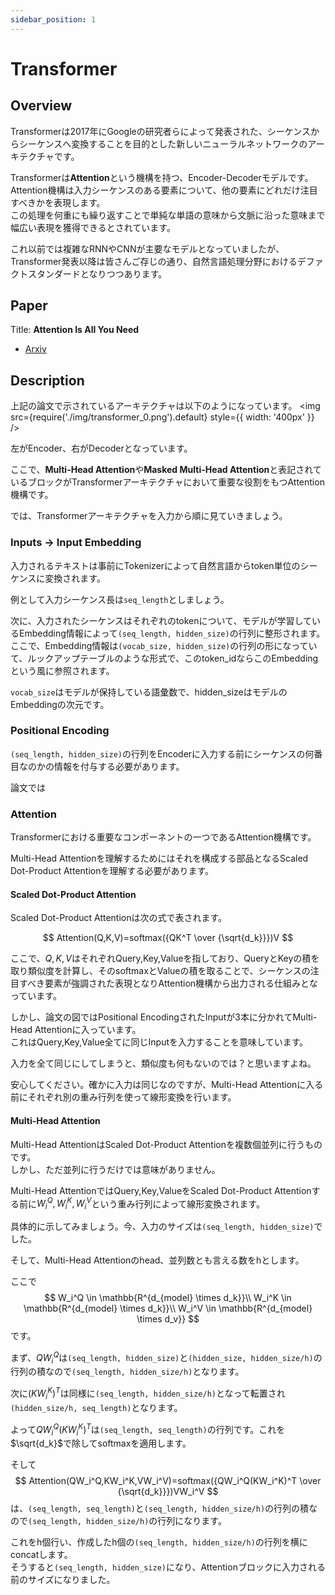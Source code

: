 ```yaml
---
sidebar_position: 1
---
```


# Transformer
## Overview
Transformerは2017年にGoogleの研究者らによって発表された、シーケンスからシーケンスへ変換することを目的とした新しいニューラルネットワークのアーキテクチャです。

Transformerは**Attention**という機構を持つ、Encoder-Decoderモデルです。\
Attention機構は入力シーケンスのある要素について、他の要素にどれだけ注目すべきかを表現します。\
この処理を何重にも繰り返すことで単純な単語の意味から文脈に沿った意味まで幅広い表現を獲得できるとされています。

これ以前では複雑なRNNやCNNが主要なモデルとなっていましたが、Transformer発表以降は皆さんご存じの通り、自然言語処理分野におけるデファクトスタンダードとなりつつあります。

## Paper
Title: **Attention Is All You Need**

- [Arxiv](https://arxiv.org/abs/1706.03762)

## Description
上記の論文で示されているアーキテクチャは以下のようになっています。
<img
  src={require('./img/transformer_0.png').default}
  style={{ width: '400px' }}
/>

左がEncoder、右がDecoderとなっています。

ここで、**Multi-Head Attention**や**Masked Multi-Head Attention**と表記されているブロックがTransformerアーキテクチャにおいて重要な役割をもつAttention機構です。

では、Transformerアーキテクチャを入力から順に見ていきましょう。

### Inputs -> Input Embedding
入力されるテキストは事前にTokenizerによって自然言語からtoken単位のシーケンスに変換されます。

例として入力シーケンス長は`seq_length`としましょう。

次に、入力されたシーケンスはそれぞれのtokenについて、モデルが学習しているEmbedding情報によって`(seq_length, hidden_size)`の行列に整形されます。\
ここで、Embedding情報は`(vocab_size, hidden_size)`の行列の形になっていて、ルックアップテーブルのような形式で、このtoken_idならこのEmbeddingという風に参照されます。

`vocab_size`はモデルが保持している語彙数で、hidden_sizeはモデルのEmbeddingの次元です。

### Positional Encoding
`(seq_length, hidden_size)`の行列をEncoderに入力する前にシーケンスの何番目なのかの情報を付与する必要があります。

論文では

### Attention
Transformerにおける重要なコンポーネントの一つであるAttention機構です。

Multi-Head Attentionを理解するためにはそれを構成する部品となるScaled Dot-Product Attentionを理解する必要があります。

#### Scaled Dot-Product Attention
Scaled Dot-Product Attentionは次の式で表されます。

$$
Attention(Q,K,V)=softmax({QK^T \over {\sqrt{d_k}}})V
$$

ここで、$Q,K,V$はそれぞれQuery,Key,Valueを指しており、QueryとKeyの積を取り類似度を計算し、そのsoftmaxとValueの積を取ることで、シーケンスの注目すべき要素が強調された表現となりAttention機構から出力される仕組みとなっています。

しかし、論文の図ではPositional EncodingされたInputが3本に分かれてMulti-Head Attentionに入っています。\
これはQuery,Key,Value全てに同じInputを入力することを意味しています。

入力を全て同じにしてしまうと、類似度も何もないのでは？と思いますよね。

安心してください。確かに入力は同じなのですが、Multi-Head Attentionに入る前にそれぞれ別の重み行列を使って線形変換を行います。

#### Multi-Head Attention
Multi-Head AttentionはScaled Dot-Product Attentionを複数個並列に行うものです。\
しかし、ただ並列に行うだけでは意味がありません。

Multi-Head AttentionではQuery,Key,ValueをScaled Dot-Product Attentionする前に$W_i^Q,W_i^K,W_i^V$という重み行列によって線形変換されます。

具体的に示してみましょう。今、入力のサイズは`(seq_length, hidden_size)`でした。

そして、Multi-Head Attentionのhead、並列数とも言える数をhとします。

ここで
$$
W_i^Q \in \mathbb{R^{d_{model} \times d_k}}\\
W_i^K \in \mathbb{R^{d_{model} \times d_k}}\\
W_i^V \in \mathbb{R^{d_{model} \times d_v}}
$$
です。

まず、$QW_i^Q$は`(seq_length, hidden_size)`と`(hidden_size, hidden_size/h)`の行列の積なので`(seq_length, hidden_size/h)`となります。

次に$(KW_i^K)^T$は同様に`(seq_length, hidden_size/h)`となって転置され`(hidden_size/h, seq_length)`となります。

よって$QW_i^Q(KW_i^K)^T$は`(seq_length, seq_length)`の行列です。これを$\sqrt{d_k}$で除してsoftmaxを適用します。

そして
$$
Attention(QW_i^Q,KW_i^K,VW_i^V)=softmax({QW_i^Q(KW_i^K)^T \over {\sqrt{d_k}}})VW_i^V
$$
は、`(seq_length, seq_length)`と`(seq_length, hidden_size/h)`の行列の積なので`(seq_length, hidden_size/h)`の行列になります。

これをh個行い、作成したh個の`(seq_length, hidden_size/h)`の行列を横にconcatします。\
そうすると`(seq_length, hidden_size)`になり、Attentionブロックに入力される前のサイズになりました。
